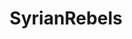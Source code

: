 ---
title: SyrianRebels
crosslinks:
- autotldr
- syriancivilwar
- SyrianCirclejerkWar
- pa
- The_Donald
- AssadistWatch
- PhotoshopRequest
- socialism
- PhotoshopTrolls
- CapitalismVSocialism
- pakistan
- SCW
- Turkey
---
